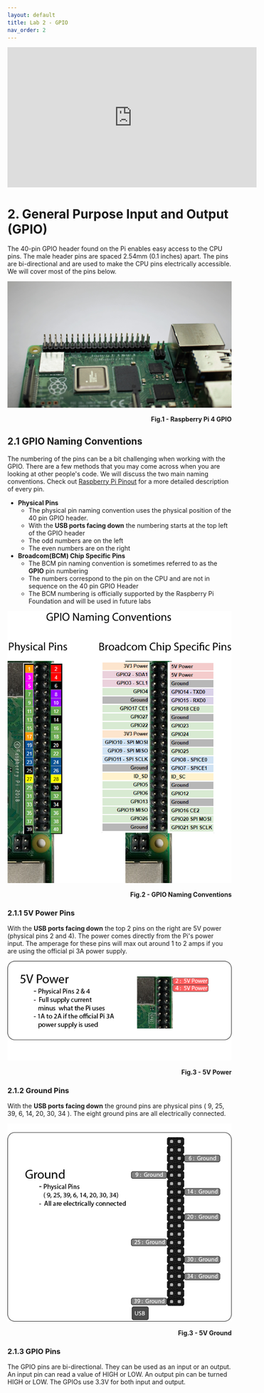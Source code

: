```yaml
---
layout: default
title: Lab 2 - GPIO
nav_order: 2
---
```

<p align="center">
<iframe width="560" height="315" src="https://www.youtube.com/embed/TrnCnbPjTJU" title="YouTube video player" frameborder="0" allow="accelerometer; autoplay; clipboard-write; encrypted-media; gyroscope; picture-in-picture" allowfullscreen></iframe>

</p>

# 2. General Purpose Input and Output (GPIO)

The 40-pin GPIO header found on the Pi enables easy access to the CPU pins. The male header pins are spaced 2.54mm (0.1 inches) apart. The pins are bi-directional and are used to make the CPU pins electrically accessible. We will cover most of the pins below.

![pi_gpio](assets\img\piGPIO.jpg)
<p align=right><b>Fig.1 - Raspberry Pi 4 GPIO</b></p>

## 2.1 GPIO Naming Conventions

The numbering of the pins can be a bit challenging when working with the GPIO. There are a few methods that you may come across when you are looking at other people's code. We will discuss the two main naming conventions. Check out [Raspberry Pi Pinout](https://pinout.xyz/) for a more detailed description of every pin. 

- **Physical Pins** 
  - The physical pin naming convention uses the physical position of the 40 pin GPIO header.
  - With the **USB ports facing down** the numbering starts at the top left of the GPIO header
  - The odd numbers are on the left
  - The even numbers are on the right
- **Broadcom(BCM) Chip Specific Pins**
  - The BCM pin naming convention is sometimes referred to as the **GPIO** pin numbering
  - The numbers correspond to the pin on the CPU and are not in sequence on the 40 pin GPIO Header
  - The BCM numbering is officially supported by the Raspberry Pi Foundation and will be used in future labs


![GPIO Reference Card](assets/img/GPIO-pin-names.jpg)
<p align=right><b>Fig.2 - GPIO Naming Conventions</b></p>

### 2.1.1 5V Power Pins

With the **USB ports facing down** the top 2 pins on the right are 5V power (physical pins 2 and 4). The power comes directly from the Pi's power input. The amperage for these pins will max out around 1 to 2 amps if you are using the official pi 3A power supply.

![GPIO 5V Power](assets/img/GPIO-pin-5V.jpg)
<p align=right><b>Fig.3 - 5V Power</b></p>

### 2.1.2 Ground Pins

With the **USB ports facing down** the ground pins are physical pins ( 9, 25, 39, 6, 14, 20, 30, 34 ). The eight ground pins are all electrically connected. 

![GPIO 5V Power](assets/img/GPIO-pin-GND.jpg)
<p align=right><b>Fig.3 - 5V Ground</b></p>

### 2.1.3 GPIO Pins

The GPIO pins are bi-directional. They can be used as an input or an output. An input pin can read a value of HIGH or LOW. An output pin can be turned HIGH or LOW. The GPIOs use 3.3V for both input and output.


